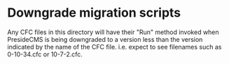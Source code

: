 Downgrade migration scripts
===========================

Any CFC files in this directory will have their "Run" method invoked when PresideCMS is being downgraded to a version less than the version indicated by the name of the CFC file. i.e. expect to see filenames such as 0-10-34.cfc or 10-7-2.cfc.